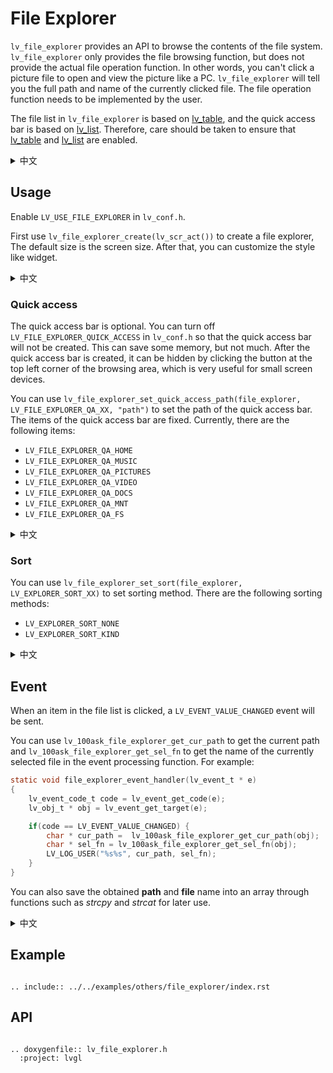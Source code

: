 # File Explorer

`lv_file_explorer` provides an API to browse the contents of the file system. `lv_file_explorer` only provides the file browsing function, but does not provide the actual file operation function. In other words, you can't click a picture file to open and view the picture like a PC. `lv_file_explorer` will tell you the full path and name of the currently clicked file. The file operation function needs to be implemented by the user.


The file list in `lv_file_explorer` is based on [lv_table](/widgets/table), and the quick access bar is based on [lv_list](/widgets/list). Therefore, care should be taken to ensure that [lv_table](/widgets/table) and [lv_list](/widgets/list) are enabled.

<details>
<summary>中文</summary>
<p>

`lv_file_explorer` 提供API让我们可以浏览文件系统中的内容。`lv_file_explorer` 只提供了文件浏览功能，并不提供实际的文件操作功能，也就是说，不能像PC那样点击一个图片文件就可以打开查看该图片。`lv_file_explorer` 会告诉你当前点击的文件的完整路径和名称，文件操作功能需要用户自己实现。

`lv_file_explorer` 中的文件列表基于 [lv_table](/widgets/table) 实现，快速访问栏基于 [lv_list](/widgets/list) 实现。因此，要注意确保使能了 `lv_table` 和 `lv_list`。


</p>
</details>

## Usage

Enable `LV_USE_FILE_EXPLORER` in `lv_conf.h`.

First use `lv_file_explorer_create(lv_scr_act())` to create a file explorer, The default size is the screen size. After that, you can customize the style like widget.

<details>
<summary>中文</summary>
<p>

在 `lv_conf.h` 中打开 `LV_USE_FILE_EXPLORER`。

首先，使用 `lv_file_explorer_create(lv_scr_act())` 函数创建一个文件浏览器，默认大小为屏幕大小，之后可以像组件那样自定义样式。

</p>
</details>


### Quick access

The quick access bar is optional. You can turn off `LV_FILE_EXPLORER_QUICK_ACCESS` in `lv_conf.h` so that the quick access bar will not be created. This can save some memory, but not much. After the quick access bar is created, it can be hidden by clicking the button at the top left corner of the browsing area, which is very useful for small screen devices.

You can use `lv_file_explorer_set_quick_access_path(file_explorer, LV_FILE_EXPLORER_QA_XX, "path")` to set the path of the quick access bar. The items of the quick access bar are fixed. Currently, there are the following items:

- `LV_FILE_EXPLORER_QA_HOME`
- `LV_FILE_EXPLORER_QA_MUSIC`
- `LV_FILE_EXPLORER_QA_PICTURES`
- `LV_FILE_EXPLORER_QA_VIDEO`
- `LV_FILE_EXPLORER_QA_DOCS`
- `LV_FILE_EXPLORER_QA_MNT`
- `LV_FILE_EXPLORER_QA_FS`

<details>
<summary>中文</summary>
<p>

快速访问栏是可选的，你可以在 `lv_conf.h` 中关闭 `LV_FILE_EXPLORER_QUICK_ACCESS`，这样快速访问栏就不会被创建出来，这能节省一些内存，但并不是很多。快速访问栏被创建出来之后，可以通过点击浏览区域顶部左上角的按钮隐藏起来，这对于小屏幕设备非常有用。

可以通过 `lv_file_explorer_set_quick_access_path(file_explorer, LV_FILE_EXPLORER_QA_XX, "path")` 设置快速访问栏的路径，快速访问栏的项目是固定的，目前有以下项目：

- `LV_FILE_EXPLORER_QA_HOME`
- `LV_FILE_EXPLORER_QA_MUSIC`
- `LV_FILE_EXPLORER_QA_PICTURES`
- `LV_FILE_EXPLORER_QA_VIDEO`
- `LV_FILE_EXPLORER_QA_DOCS`
- `LV_FILE_EXPLORER_QA_MNT`
- `LV_FILE_EXPLORER_QA_FS`

</p>
</details>

### Sort

You can use `lv_file_explorer_set_sort(file_explorer, LV_EXPLORER_SORT_XX)` to set sorting method. There are the following sorting methods:

- `LV_EXPLORER_SORT_NONE`
- `LV_EXPLORER_SORT_KIND`

<details>
<summary>中文</summary>
<p>

可以通过 `lv_file_explorer_set_sort(file_explorer, LV_EXPLORER_SORT_XX)` 设置排序方式，有以下排序方式：

- `LV_EXPLORER_SORT_NONE`
- `LV_EXPLORER_SORT_KIND`

</p>
</details>

## Event

When an item in the file list is clicked, a `LV_EVENT_VALUE_CHANGED` event will be sent.

You can use `lv_100ask_file_explorer_get_cur_path` to get the current path and `lv_100ask_file_explorer_get_sel_fn` to get the name of the currently selected file in the event processing function. For example:

```c
static void file_explorer_event_handler(lv_event_t * e)
{
    lv_event_code_t code = lv_event_get_code(e);
    lv_obj_t * obj = lv_event_get_target(e);

    if(code == LV_EVENT_VALUE_CHANGED) {
        char * cur_path =  lv_100ask_file_explorer_get_cur_path(obj);
        char * sel_fn = lv_100ask_file_explorer_get_sel_fn(obj);
        LV_LOG_USER("%s%s", cur_path, sel_fn);
    }
}
```

You can also save the obtained **path** and **file** name into an array through functions such as *strcpy* and *strcat* for later use.

<details>
<summary>中文</summary>
<p>

当文件列表中的项目被点击时会发送 `LV_EVENT_VALUE_CHANGED` 事件。

可以在事件处理函数中通过 `lv_100ask_file_explorer_get_cur_path` 获取当前所在的路径，通过 `lv_100ask_file_explorer_get_sel_fn` 获取当前选中的文件的名称。比如：

```c
static void file_explorer_event_handler(lv_event_t * e)
{
    lv_event_code_t code = lv_event_get_code(e);
    lv_obj_t * obj = lv_event_get_target(e);

    if(code == LV_EVENT_VALUE_CHANGED) {
        char * cur_path =  lv_100ask_file_explorer_get_cur_path(obj);
        char * sel_fn = lv_100ask_file_explorer_get_sel_fn(obj);
        LV_LOG_USER("%s%s", cur_path, sel_fn);
    }
}
```

你还可以将获取到的 **路径** 和 **文件名称** 通过例如 strcpy 和 strcat 函数保存到一个数组中，方便后续使用。 

</p>
</details>

## Example

```eval_rst

.. include:: ../../examples/others/file_explorer/index.rst

```

## API

```eval_rst

.. doxygenfile:: lv_file_explorer.h
  :project: lvgl

```
